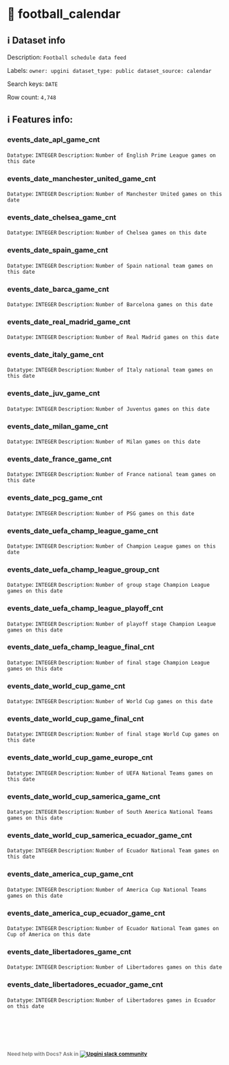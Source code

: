 # 📖 football_calendar 
## ℹ️ Dataset info 
Description: `Football schedule data feed  ` 

Labels: ` owner: upgini ` &nbsp;` dataset_type: public ` &nbsp;` dataset_source: calendar ` &nbsp;

Search keys: 
` DATE ` &nbsp;

Row count: `4,748` 

## ℹ️ Features info:

### events_date_apl_game_cnt
`Datatype`: `INTEGER`
`Description`: `Number of English Prime League games on this date`

### events_date_manchester_united_game_cnt
`Datatype`: `INTEGER`
`Description`: `Number of Manchester United games on this date`

### events_date_chelsea_game_cnt
`Datatype`: `INTEGER`
`Description`: `Number of Chelsea games on this date`

### events_date_spain_game_cnt
`Datatype`: `INTEGER`
`Description`: `Number of Spain national team games on this date`

### events_date_barca_game_cnt
`Datatype`: `INTEGER`
`Description`: `Number of Barcelona games on this date`

### events_date_real_madrid_game_cnt
`Datatype`: `INTEGER`
`Description`: `Number of Real Madrid games on this date`

### events_date_italy_game_cnt
`Datatype`: `INTEGER`
`Description`: `Number of Italy national team games on this date`

### events_date_juv_game_cnt
`Datatype`: `INTEGER`
`Description`: `Number of Juventus games on this date`

### events_date_milan_game_cnt
`Datatype`: `INTEGER`
`Description`: `Number of Milan games on this date`

### events_date_france_game_cnt
`Datatype`: `INTEGER`
`Description`: `Number of France national team games on this date`

### events_date_pcg_game_cnt
`Datatype`: `INTEGER`
`Description`: `Number of PSG games on this date`

### events_date_uefa_champ_league_game_cnt
`Datatype`: `INTEGER`
`Description`: `Number of Champion League games on this date`

### events_date_uefa_champ_league_group_cnt
`Datatype`: `INTEGER`
`Description`: `Number of group stage Champion League games on this date`

### events_date_uefa_champ_league_playoff_cnt
`Datatype`: `INTEGER`
`Description`: `Number of playoff stage Champion League games on this date`

### events_date_uefa_champ_league_final_cnt
`Datatype`: `INTEGER`
`Description`: `Number of final stage Champion League games on this date`

### events_date_world_cup_game_cnt
`Datatype`: `INTEGER`
`Description`: `Number of World Cup games on this date`

### events_date_world_cup_game_final_cnt
`Datatype`: `INTEGER`
`Description`: `Number of final stage World Cup games on this date`

### events_date_world_cup_game_europe_cnt
`Datatype`: `INTEGER`
`Description`: `Number of UEFA National Teams games on this date`

### events_date_world_cup_samerica_game_cnt
`Datatype`: `INTEGER`
`Description`: `Number of South America National Teams games on this date`

### events_date_world_cup_samerica_ecuador_game_cnt
`Datatype`: `INTEGER`
`Description`: `Number of Ecuador National Team games on this date`

### events_date_america_cup_game_cnt
`Datatype`: `INTEGER`
`Description`: `Number of America Cup National Teams games on this date`

### events_date_america_cup_ecuador_game_cnt
`Datatype`: `INTEGER`
`Description`: `Number of Ecuador National Team games on Cup of America on this date`

### events_date_libertadores_game_cnt
`Datatype`: `INTEGER`
`Description`: `Number of Libertadores games on this date`

### events_date_libertadores_ecuador_game_cnt
`Datatype`: `INTEGER`
`Description`: `Number of Libertadores games in Ecuador on this date`


<br/><br/>
---
<span style="color:grey;font-weight:700;font-size:12px">
    Need help with Docs? Ask in
    <a href="https://4mlg.short.gy/join-upgini-community">
        <img alt="Upgini slack community" src="https://img.shields.io/badge/slack-@upgini-orange.svg?logo=slack">
    </a>
</span>